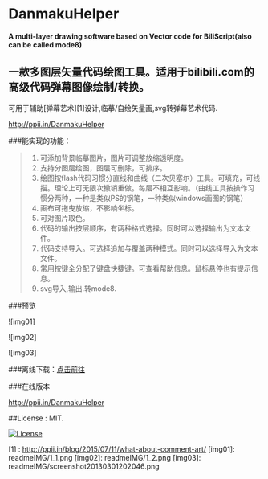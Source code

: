 DanmakuHelper
=============  

**A multi-layer drawing software based on Vector code for BiliScript(also can be called mode8)**

**一款多图层矢量代码绘图工具。适用于bilibili.com的高级代码弹幕图像绘制/转换。**
----

可用于辅助[弹幕艺术][1]设计,临摹/自绘矢量画,svg转弹幕艺术代码.

<http://ppii.in/DanmakuHelper>

###能实现的功能：

> 1.  可添加背景临摹图片，图片可调整放缩透明度。
> 1.  支持分图层绘图，图层可删除，可排序。
> 1.  绘图按flash代码习惯分直线和曲线（二次贝塞尔）工具。可填充，可线描。理论上可无限次撤销重做。每层不相互影响。（曲线工具按操作习惯分两种，一种是类似PS的钢笔，一种类似windows画图的钢笔）
> 1.  画布可拖曳放缩，不影响坐标。
> 1.  可对图片取色。
> 1.  代码的输出按层顺序，有两种格式选择。同时可以选择输出为文本文件。
> 1.  代码支持导入。可选择追加与覆盖两种模式。同时可以选择导入为文本文件。
> 1.  常用按键全分配了键盘快捷键。可查看帮助信息。鼠标悬停也有提示信息。
> 1. svg导入,输出.转mode8.

###预览

![img01]

![img02]

![img03]

###离线下载：[点击前往](http://pan.baidu.com/share/link?shareid=374245&uk=1745881826)

###在线版本

<http://ppii.in/DanmakuHelper>

##License : MIT. 

[![License](http://img.shields.io/badge/license-MIT-brightgreen.svg)](http://opensource.org/licenses/MIT)

[1] : http://ppii.in/blog/2015/07/11/what-about-comment-art/
[img01]: readmeIMG/1_1.png
[img02]: readmeIMG/1_2.png
[img03]: readmeIMG/screenshot20130301202046.png

 
